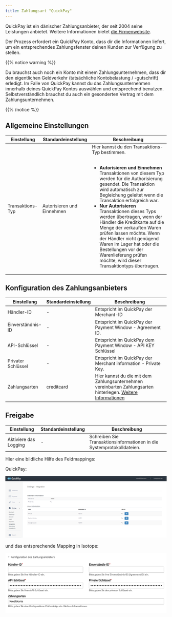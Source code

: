 ```yaml
---
title: Zahlungsart "QuickPay"
---
```


QuickPay ist ein dänischer Zahlungsanbieter, der seit 2004 seine Leistungen anbietet. Weitere Informationen bietet [die Firmenwebsite][1].

Der Prozess erfordert ein QuickPay Konto, dass dir die Informationen liefert, um ein entsprechendes Zahlungsfenster deinen Kunden zur Verfügung zu stellen.

{{% notice warning %}}<p>Du brauchst auch noch ein Konto mit einem Zahlungsunternehmen, dass dir den eigentlichen Geldverkehr (tatsächliche Kontobelastung / -gutschrift) erledigt. Im Falle von QuickPay kannst du das Zahlungsunternehmen innerhalb deines QuickPay Kontos auswählen und entsprechend benutzen. Selbstverständlich brauchst du auch ein gesonderten Vertrag mit dem Zahlungsunternehmen.</p>{{% /notice %}}

## Allgemeine Einstellungen

<table>
	<thead>
		<tr>
			<th>Einstellung</th>
			<th>Standardeinstellung</th>
			<th>Beschreibung</th>
		</tr>
	</thead>
	<tbody>
		<tr>
			<td>Transaktions-Typ</td>
			<td>Autorisieren und Einnehmen</td>
			<td>Hier kannst du den Transaktions-Typ bestimmen.<br><br>
				<ul>
				<li><strong>Autorisieren und Einnehmen</strong><br>
				Transaktionen von diesem Typ werden für die Authorisierung gesendet. Die Transaktion wird automatisch zur Begleichung geleitet wenn die Transaktion erfolgreich war.</li>
				<li><strong>Nur Autorisieren</strong><br>
				Transaktionen dieses Typs werden übertragen, wenn der Händler die Kreditkarte auf die Menge der verkauften Waren prüfen lassen möchte. Wenn der Händler nicht genügend Waren im Lager hat oder die Bestellungen vor der Warenlieferung prüfen möchte, wird dieser Transaktiontyps übertragen.</li>
				</ul>
			</td>
		</tr>
	</tbody>
</table>

## Konfiguration des Zahlungsanbieters

<table>
	<thead>
		<tr>
			<th>Einstellung</th>
			<th>Standardeinstellung</th>
			<th>Beschreibung</th>
		</tr>
	</thead>
	<tbody>
	<tr>
		<td>Händler-ID</td>
		<td>-</td>
		<td>Entspricht im QuickPay der Merchant-ID</td>
	</tr>
	<tr>
		<td>Einverständnis-ID</td>
		<td>-</td>
		<td>Entspricht im QuickPay der Payment Window - Agreement ID.</td>
	</tr>
	<tr>
		<td>API-Schlüssel</td>
		<td>-</td>
		<td>Entspricht im QuickPay dem Payment Window - API KEY Schlüssel</td>
	</tr>
	<tr>
		<td>Privater Schlüssel</td>
		<td>-</td>
		<td>Entspricht im QuickPay der Merchant information - Private Key.</td>
	</tr>
	<tr>
		<td>Zahlungsarten</td>
		<td>creditcard</td>
		<td>Hier kannst du die mit dem Zahlungsunternehmen vereinbarten Zahlungsarten hinterlegen. <a href="https://learn.quickpay.net/tech-talk/appendixes/payment-methods/">Weitere Informationen</a></td>
	</tr>
		</tr>
	</tbody>
</table>

## Freigabe

<table>
	<thead>
		<tr>
			<th>Einstellung</th>
			<th>Standardeinstellung</th>
			<th>Beschreibung</th>
		</tr>
	</thead>
	<tbody>
		<tr>
			<td>Aktiviere das Logging</td>
			<td>-</td>
			<td>Schreiben Sie Transaktionsinformationen in die Systemprotokolldateien.</td>
		</tr>
	</tbody>
</table>

Hier eine bildliche Hilfe des Feldmappings:

QuickPay:

![Konfigurationsparameter in der QuickPay Settings / Integration](quickpay.png)

und das entsprechende Mapping in Isotope:

![Konfigurationsparameter in Isotope](isotope.png)


[1]: https://www.quickpay.net/
